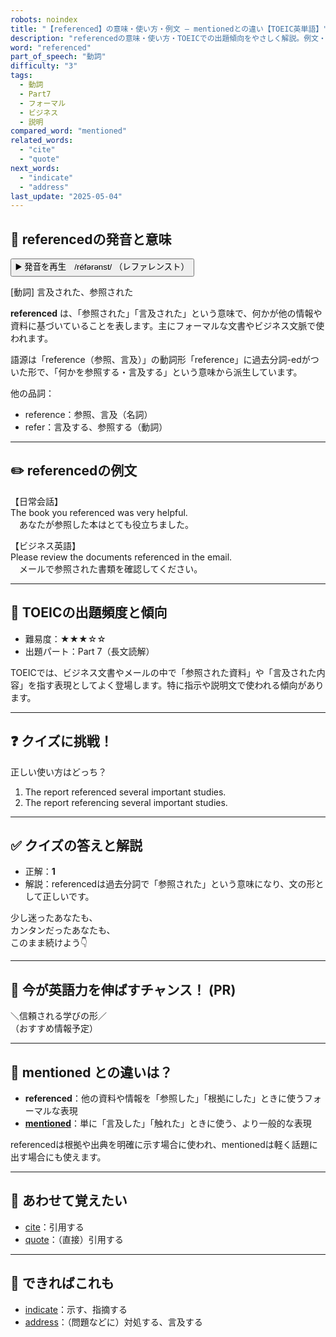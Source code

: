 ```yaml
---
robots: noindex
title: "【referenced】の意味・使い方・例文 ― mentionedとの違い【TOEIC英単語】"
description: "referencedの意味・使い方・TOEICでの出題傾向をやさしく解説。例文・クイズ付きでmentionedとの違いもわかりやすく学べます。"
word: "referenced"
part_of_speech: "動詞"
difficulty: "3"
tags:
  - 動詞
  - Part7
  - フォーマル
  - ビジネス
  - 説明
compared_word: "mentioned"
related_words:
  - "cite"
  - "quote"
next_words:
  - "indicate"
  - "address"
last_update: "2025-05-04"
---
```


## 🔰 referencedの発音と意味

<button class="play-audio" onclick="playTTS('referenced')">
  <span class="play-audio-main">
    ▶️ 発音を再生　/réfərənst/
  </span>
  <span class="play-audio-sub">
    （レファレンスト）
  </span>
</button>

[動詞] 言及された、参照された

**referenced** は、「参照された」「言及された」という意味で、何かが他の情報や資料に基づいていることを表します。主にフォーマルな文書やビジネス文脈で使われます。

語源は「reference（参照、言及）」の動詞形「reference」に過去分詞-edがついた形で、「何かを参照する・言及する」という意味から派生しています。

他の品詞：  
- reference：参照、言及（名詞）
- refer：言及する、参照する（動詞）

---

## ✏️ referencedの例文

【日常会話】  
The book you referenced was very helpful.  
　あなたが参照した本はとても役立ちました。

【ビジネス英語】  
Please review the documents referenced in the email.  
　メールで参照された書類を確認してください。

---

## 🎯 TOEICの出題頻度と傾向

- 難易度：★★★☆☆
- 出題パート：Part 7（長文読解）

TOEICでは、ビジネス文書やメールの中で「参照された資料」や「言及された内容」を指す表現としてよく登場します。特に指示や説明文で使われる傾向があります。

---

## ❓ クイズに挑戦！

正しい使い方はどっち？

1. The report referenced several important studies.  
2. The report referencing several important studies.

---

## ✅ クイズの答えと解説

- 正解：**1**
- 解説：referencedは過去分詞で「参照された」という意味になり、文の形として正しいです。

少し迷ったあなたも、  
カンタンだったあなたも、  
このまま続けよう👇️

---

## 🚀 今が英語力を伸ばすチャンス！ (PR)

<div class="info-center">
＼信頼される学びの形／<br>  
（おすすめ情報予定）
</div>

---

## 🤔  mentioned との違いは？

- **referenced**：他の資料や情報を「参照した」「根拠にした」ときに使うフォーマルな表現
- **[mentioned](/word/mentioned)**：単に「言及した」「触れた」ときに使う、より一般的な表現

referencedは根拠や出典を明確に示す場合に使われ、mentionedは軽く話題に出す場合にも使えます。

---

## 🧩 あわせて覚えたい

- [cite](/word/cite)：引用する
- [quote](/word/quote)：（直接）引用する

---

## 📖 できればこれも

- [indicate](/word/indicate)：示す、指摘する
- [address](/word/address)：（問題などに）対処する、言及する

<!-- cvid: aid00_bid44 -->
